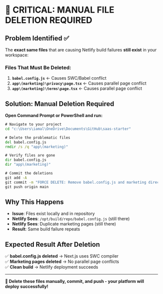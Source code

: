 # 🚨 CRITICAL: MANUAL FILE DELETION REQUIRED

## Problem Identified ✅

The **exact same files** that are causing Netlify build failures **still exist** in your workspace:

### Files That Must Be Deleted:
1. **`babel.config.js`** ← Causes SWC/Babel conflict
2. **`app\(marketing)\privacy\page.tsx`** ← Causes parallel page conflict  
3. **`app\(marketing)\terms\page.tsx`** ← Causes parallel page conflict

## Solution: Manual Deletion Required

**Open Command Prompt or PowerShell and run:**

```cmd
# Navigate to your project
cd "c:\Users\iamal\OneDrive\Documents\GitHub\saas-starter"

# Delete the problematic files
del babel.config.js
rmdir /s /q "app\(marketing)"

# Verify files are gone
dir babel.config.js
dir "app\(marketing)"

# Commit the deletions
git add -A
git commit -m "FORCE DELETE: Remove babel.config.js and marketing directory for Netlify fix"
git push origin main
```

## Why This Happens

- **Issue**: Files exist locally and in repository
- **Netlify Sees**: `/opt/build/repo/babel.config.js` (still there)
- **Netlify Sees**: Duplicate marketing pages (still there)
- **Result**: Same build failure repeats

## Expected Result After Deletion

✅ **babel.config.js deleted** → Next.js uses SWC compiler  
✅ **Marketing pages deleted** → No parallel page conflicts  
✅ **Clean build** → Netlify deployment succeeds  

---

**🎯 Delete these files manually, commit, and push - your platform will deploy successfully!**
